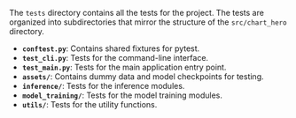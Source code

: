 The `tests` directory contains all the tests for the project. The tests are organized into subdirectories that mirror the structure of the `src/chart_hero` directory.

- **`conftest.py`**: Contains shared fixtures for pytest.
- **`test_cli.py`**: Tests for the command-line interface.
- **`test_main.py`**: Tests for the main application entry point.
- **`assets/`**: Contains dummy data and model checkpoints for testing.
- **`inference/`**: Tests for the inference modules.
- **`model_training/`**: Tests for the model training modules.
- **`utils/`**: Tests for the utility functions.
